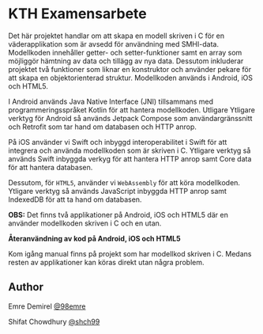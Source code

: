 # KTH Examensarbete
Det här projektet handlar om att skapa en modell skriven i C för en väderapplikation som är avsedd för användning med SMHI-data. Modellkoden innehåller getter- och setter-funktioner samt en array som möjliggör hämtning av data och tillägg av nya data. Dessutom inkluderar projektet två funktioner som liknar en konstruktor och använder pekare för att skapa en objektorienterad struktur. Modellkoden används i Android, iOS och HTML5. 

I Android används Java Native Interface (JNI) tillsammans med programmeringsspråket Kotlin för att hantera modellkoden. Utligare Ytligare verktyg för Android så används Jetpack Compose som användargränssnitt och Retrofit som tar hand om databasen och HTTP anrop. 

På iOS använder vi Swift och inbyggd interoperabilitet i Swift för att integrera och använda modellkoden som är skriven i C. Ytligare verktyg så används Swift inbyggda verkyg för att hantera HTTP anrop samt Core data för att hantera databasen.

Dessutom, för `HTML5`, använder vi `WebAssembly` för att köra modellkoden. Ytligare verktyg så används JavaScript inbyggda HTTP anrop samt IndexedDB för att ta hand om databasen.


**OBS:** Det finns två applikationer på Android, iOS och HTML5 där en använder modellkoden skriven i C och en utan.

**Återanvändning av kod på Android, iOS och HTML5**

Kom igång manual finns på projekt som har modellkod skriven i C.
Medans resten av applikationer kan köras direkt utan några problem.


## Author
Emre Demirel [@98emre](https://github.com/98emre)

Shifat Chowdhury [@shch99](https://github.com/98emre)
